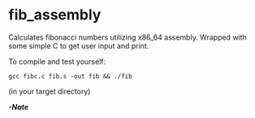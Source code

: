# fib_assembly
Calculates fibonacci numbers utilizing x86_64 assembly. Wrapped with some simple C to get user input and print.

To compile and test yourself:

<code>gcc fibc.c fib.s -out fib && ./fib</code>

(in your target directory)

<b><i>-Nate</b></i>
